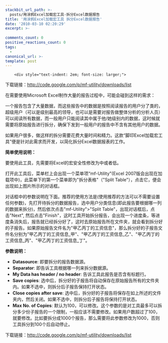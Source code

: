```yaml
---
stackbit_url_path: >-
  posts/用涂鸦Excel加载宏工具-拆分Excel数据报告
title: '用涂鸦Excel加载宏工具 拆分Excel数据报告'
date: '2010-03-10 02:20:29'
excerpt: >-
  
comments_count: 0
positive_reactions_count: 0
tags: 
  - 
canonical_url: >-
template: post
---
```


        <div style="text-indent: 2em; font-size: larger;">
<p>下载链接：<a href="http://code.google.com/p/mf-utility/downloads/list">http://code.google.com/p/mf-utility/downloads/list</a></p>
<p>在需要使用Microsoft Excel制作大量的报告过程中，可能会碰到这样的需求：</p>
<p>一个报告包含了大量数据，而这些报告中的数据是按照阅读报告的用户分了类的，超级用户（可以是级别最高的领导，也可以是需要对报告做整体分析的分析人员）可以阅读所有数据，而一般用户只能阅读其中属于他/她级别内的数据，这时候就需要将原始报告进行拆分，确保下发到一般用户的报告中不含有其他用户的数据。</p>
<p>如果用户很多，做这样的拆分需要花费大量时间和精力。这款“脚印Excel加载宏工具”便是针对此需求而开发，以简化拆分Excel数据报表的工作。</p>
<!--<p>其使用界面如下，非常简单实用，欢迎从附件下载(<a href="http://www.myfootprints.cn/attachments/month_0901/7200915223912.zip"><img border="0" style="margin: 0px 2px -4px 0px;" alt="" src="../../images/download.gif" />点击下载此文件</a>)试用，若碰到问题或者程序Bug，敬请留言告知，在此感谢！</p>
<p><img alt="" src="http://www.myfootprints.cn/attachments/month_0901/e200913232044.JPG" /></p>-->
<p><strong>简单使用说明：</strong></p>
<p>要使用此工具，先需要将Excel的宏安全性修改为中或者低。</p>
<p>打开此工具后，菜单栏上会出现一个菜单项“mf-Utility"(Excel 2007版会出现在加载项中)，此菜单下的第一个菜单即为"拆分表格"（"Split Table"），点击它，便会出现如上图片所示的对话框。</p>
<p>对话框中的参数说明在下面。推荐的使用方法是(使用推荐的方法可以不需要设置任何参数)，先打开待拆分的数据报告，选中用户分类信息(即此报告要根据哪一列的数据来拆分)，然后依次点击"mf-Utility"&gt;"Split Table"，出现对话框后，点击"Next", 然后点击"Finish"，这时工具开始拆分报告，会出现一个进度条，等进度条消失后，报告就已经拆分好了，这时去原始报告所在文件夹，就会看到拆分好的子报告。如果原始报告文件名为"甲乙丙丁的工资信息"，那么拆分好的子报告文件名分别为"甲乙丙丁的工资信息_甲"、"甲乙丙丁的工资信息_乙"、"甲乙丙丁的工资信息_丙"、"甲乙丙丁的工资信息_丁"。</p>
<p><strong>参数说明：</strong></p>
<ul style="text-indent: 0;">
    <li><strong>Datasource</strong>: 即要拆分的报告数据源。</li>
    <li><strong>Separator</strong>: 即告诉工具根据哪一列来拆分数据源。</li>
    <li><strong>M</strong><strong>y Data has header / no header</strong>: 告诉工具此报告是否含有标题行。</li>
    <li><strong>S</strong><strong>ave copies</strong>: 选中后，拆分好的子报告将自动保存在原始报告所有的文件夹内。如果不选中，则拆分后子报告保持打开状态。</li>
    <li><strong>Close copies after save</strong>: 选中后，拆分好的子报告将保存在如上所述的文件夹内，然后关闭。如果不选中，则拆分后子报告将保持打开状态。</li>
    <li><strong>Max No. of Copies</strong>: 默认为100，可以修改。这个参数的是对工具最多可以拆分多少份子报告的一个限制，一般应该不需要修改。如果用户数超过了100，就要修改。比如要拆分成1000个报告，那么需要将此参数修改为1000，否则工具拆分到100个后自动停止。</li>
</ul>
<p>下载链接：<a href="http://code.google.com/p/mf-utility/downloads/list">http://code.google.com/p/mf-utility/downloads/list</a></p>
</div>
      